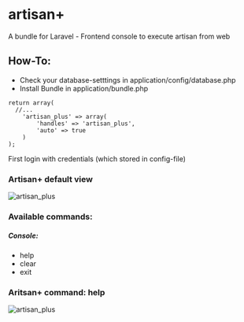 artisan+
============

A bundle for Laravel - Frontend console to execute artisan from web

## How-To:
- Check your database-setttings in application/config/database.php
- Install Bundle in application/bundle.php

```
return array(
  //...
	'artisan_plus' => array(
		'handles' => 'artisan_plus',
		'auto' => true
	)
);
```

First login with credentials (which stored in config-file)

### Artisan+ default view
![artisan_plus](https://raw.github.com/fpvz/artisan_plus/developement/github_img/artisan_plus.png)

### Available commands:
##### Console:
- help
- clear
- exit


### Aritsan+ command: help
![artisan_plus](https://raw.github.com/fpvz/artisan_plus/developement/github_img/artisan_plus_help.png)

